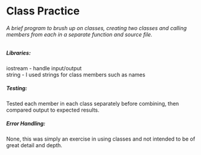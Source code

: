 # Class Practice
###### A brief program to brush up on classes, creating two classes and calling members from each in a separate function and source file.  

##### Libraries:  
iostream - handle input/output  
string - I used strings for class members such as names

##### Testing:  
Tested each member in each class separately before combining, then compared output to expected results.

##### Error Handling:  
None, this was simply an exercise in using classes and not intended to be of great detail and depth.